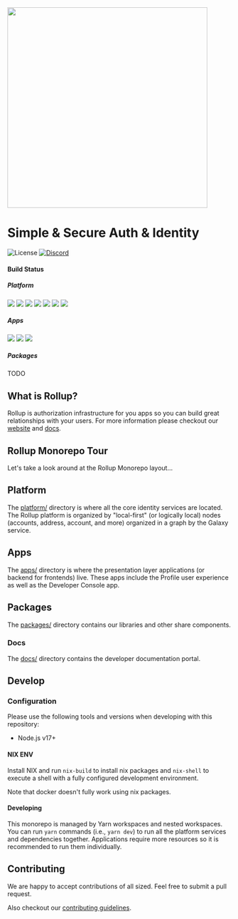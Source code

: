 <img src="https://user-images.githubusercontent.com/695698/217101686-88cc3f69-599a-481c-a18e-b9bc220456ba.png" width="450"/>

# Simple & Secure ‍Auth & Identity

![License](https://img.shields.io/github/license/rollupid/rollupid)
[![Discord](https://img.shields.io/discord/790660849471062046?label=Discord)](https://discord.gg/UgwAsJf6C5)

#### Build Status

##### Platform

![](https://github.com/rollupid/rollupid/actions/workflows/main-galaxy.yaml/badge.svg)
![](https://github.com/rollupid/rollupid/actions/workflows/main-edges.yaml/badge.svg)
![](https://github.com/rollupid/rollupid/actions/workflows/main-starbase.yaml/badge.svg)
![](https://github.com/rollupid/rollupid/actions/workflows/main-access.yaml/badge.svg)
![](https://github.com/rollupid/rollupid/actions/workflows/main-address.yaml/badge.svg)
![](https://github.com/rollupid/rollupid/actions/workflows/main-account.yaml/badge.svg)
![](https://github.com/rollupid/rollupid/actions/workflows/main-images.yaml/badge.svg)

##### Apps

![](https://github.com/rollupid/rollupid/actions/workflows/main-profile.yaml/badge.svg)
![](https://github.com/rollupid/rollupid/actions/workflows/main-console.yaml/badge.svg)
![](https://github.com/rollupid/rollupid/actions/workflows/main-passport.yaml/badge.svg)

##### Packages

TODO

## What is Rollup?

Rollup is authorization infrastructure for you apps so you can build great relationships with your users. For more information please checkout our [website](https://rollup.id) and [docs](https://docs.rollup.id).

## Rollup Monorepo Tour

Let's take a look around at the Rollup Monorepo layout...

## Platform

The [platform/](platform) directory is where all the core identity services are located. The Rollup platform is organized by "local-first" (or logically local) nodes (accounts, address, account, and more) organized in a graph by the Galaxy service.

## Apps

The [apps/](apps) directory is where the presentation layer applications (or backend for frontends) live. These apps include the Profile user experience as well as the Developer Console app.

## Packages

The [packages/](packages/) directory contains our libraries and other share components.

### Docs

The [docs/](docs/) directory contains the developer documentation portal.

## Develop

### Configuration

Please use the following tools and versions when developing with this repository:

- Node.js v17+

#### NIX ENV

Install NIX and run `nix-build` to install nix packages and `nix-shell` to execute a shell with a fully configured development environment.

Note that docker doesn't fully work using nix packages.

#### Developing

This monorepo is managed by Yarn workspaces and nested workspaces. You can run `yarn` commands (i.e., `yarn dev`) to run all the platform services and dependencies together. Applications require more resources so it is recommended to run them individually.

## Contributing

We are happy to accept contributions of all sized. Feel free to submit a pull request.

Also checkout our [contributing guidelines](https://docs.rollup.id).
